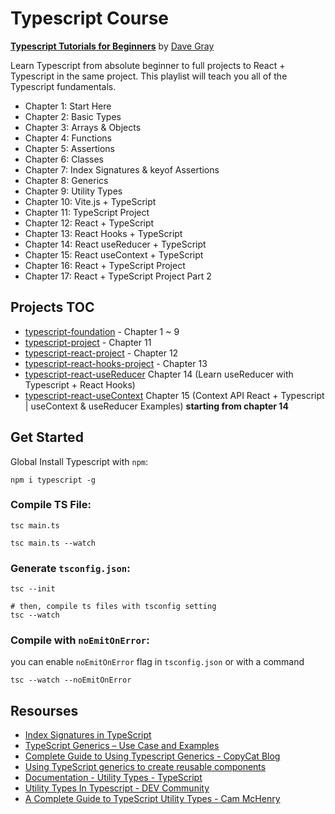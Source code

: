 # Typescript Course

[**Typescript Tutorials for Beginners**](https://www.youtube.com/playlist?list=PL0Zuz27SZ-6NS8GXt5nPrcYpust89zq_b) by [Dave Gray](https://www.youtube.com/@DaveGrayTeachesCode)

Learn Typescript from absolute beginner to full projects to React + Typescript in the same project. This playlist will teach you all of the Typescript fundamentals.

- Chapter 1: Start Here
- Chapter 2: Basic Types
- Chapter 3: Arrays & Objects
- Chapter 4: Functions
- Chapter 5: Assertions
- Chapter 6: Classes
- Chapter 7: Index Signatures & keyof Assertions
- Chapter 8: Generics
- Chapter 9: Utility Types
- Chapter 10: Vite.js + TypeScript
- Chapter 11: TypeScript Project
- Chapter 12: React + TypeScript
- Chapter 13: React Hooks + TypeScript
- Chapter 14: React useReducer + TypeScript
- Chapter 15: React useContext + TypeScript
- Chapter 16: React + TypeScript Project
- Chapter 17: React + TypeScript Project Part 2

## Projects TOC

- [typescript-foundation](./typescript-foundation) - Chapter 1 ~ 9
- [typescript-project](./typescript-project) - Chapter 11
- [typescript-react-project](./typescript-react-project) - Chapter 12
- [typescript-react-hooks-project](./typescript-react-hooks-project) - Chapter 13
- [typescript-react-useReducer](./typescript-react-useReducer) Chapter 14 (Learn useReducer with Typescript + React Hooks)
- [typescript-react-useContext](./typescript-react-useContext) Chapter 15 (Context API React + Typescript | useContext & useReducer Examples) **starting from chapter 14**

## Get Started

Global Install Typescript with `npm`:

```shell
npm i typescript -g
```

### Compile TS File:

```shell
tsc main.ts

tsc main.ts --watch
```

### Generate `tsconfig.json`:

```shell
tsc --init

# then, compile ts files with tsconfig setting
tsc --watch
```

### Compile with `noEmitOnError`:

you can enable `noEmitOnError` flag in `tsconfig.json` or with a command

```shell
tsc --watch --noEmitOnError
```

## Resourses

- [Index Signatures in TypeScript](https://dmitripavlutin.com/typescript-index-signatures/)
- [TypeScript Generics – Use Case and Examples](https://www.freecodecamp.org/news/typescript-generics-use-case-example/)
- [Complete Guide to Using Typescript Generics - CopyCat Blog](https://www.copycat.dev/blog/typescript-generics/)
- [Using TypeScript generics to create reusable components](https://blog.logrocket.com/using-typescript-generics-create-reusable-components/)
- [Documentation - Utility Types - TypeScript](https://www.typescriptlang.org/docs/handbook/utility-types.html)
- [Utility Types In Typescript - DEV Community](https://dev.to/kalashin1/utility-types-in-typescript-4nfo)
- [A Complete Guide to TypeScript Utility Types - Cam McHenry](https://camchenry.com/blog/typescript-utility-types)
